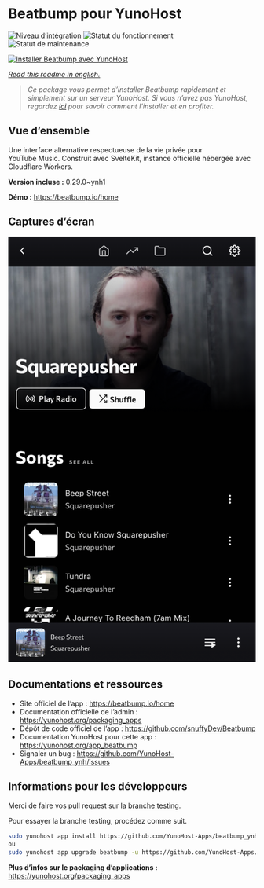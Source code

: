 <!--
N.B.: This README was automatically generated by https://github.com/YunoHost/apps/tree/master/tools/README-generator
It shall NOT be edited by hand.
-->

# Beatbump pour YunoHost

[![Niveau d’intégration](https://dash.yunohost.org/integration/beatbump.svg)](https://dash.yunohost.org/appci/app/beatbump) ![Statut du fonctionnement](https://ci-apps.yunohost.org/ci/badges/beatbump.status.svg) ![Statut de maintenance](https://ci-apps.yunohost.org/ci/badges/beatbump.maintain.svg)

[![Installer Beatbump avec YunoHost](https://install-app.yunohost.org/install-with-yunohost.svg)](https://install-app.yunohost.org/?app=beatbump)

*[Read this readme in english.](./README.md)*

> *Ce package vous permet d’installer Beatbump rapidement et simplement sur un serveur YunoHost.
Si vous n’avez pas YunoHost, regardez [ici](https://yunohost.org/#/install) pour savoir comment l’installer et en profiter.*

## Vue d’ensemble

Une interface alternative respectueuse de la vie privée pour YouTube Music. Construit avec SvelteKit, instance officielle hébergée avec Cloudflare Workers.

**Version incluse :** 0.29.0~ynh1

**Démo :** https://beatbump.io/home

## Captures d’écran

![Capture d’écran de Beatbump](./doc/screenshots/m_artist.png)

## Documentations et ressources

* Site officiel de l’app : <https://beatbump.io/home>
* Documentation officielle de l’admin : <https://yunohost.org/packaging_apps>
* Dépôt de code officiel de l’app : <https://github.com/snuffyDev/Beatbump>
* Documentation YunoHost pour cette app : <https://yunohost.org/app_beatbump>
* Signaler un bug : <https://github.com/YunoHost-Apps/beatbump_ynh/issues>

## Informations pour les développeurs

Merci de faire vos pull request sur la [branche testing](https://github.com/YunoHost-Apps/beatbump_ynh/tree/testing).

Pour essayer la branche testing, procédez comme suit.

``` bash
sudo yunohost app install https://github.com/YunoHost-Apps/beatbump_ynh/tree/testing --debug
ou
sudo yunohost app upgrade beatbump -u https://github.com/YunoHost-Apps/beatbump_ynh/tree/testing --debug
```

**Plus d’infos sur le packaging d’applications :** <https://yunohost.org/packaging_apps>